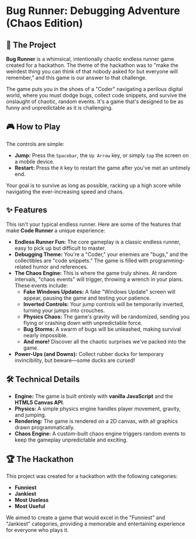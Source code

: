# Bug Runner: Debugging Adventure (Chaos Edition)

## 🚀 The Project

**Bug Runner** is a whimsical, intentionally chaotic endless runner game created for a hackathon. The theme of the hackathon was to "make the weirdest thing you can think of that nobody asked for but everyone will remember," and this game is our answer to that challenge.

The game puts you in the shoes of a "Coder" navigating a perilous digital world, where you must dodge bugs, collect code snippets, and survive the onslaught of chaotic, random events. It's a game that's designed to be as funny and unpredictable as it is challenging.

## 🎮 How to Play

The controls are simple:

*   **Jump:** Press the `Spacebar`, the `Up Arrow` key, or simply `tap` the screen on a mobile device.
*   **Restart:** Press the `R` key to restart the game after you've met an untimely end.

Your goal is to survive as long as possible, racking up a high score while navigating the ever-increasing speed and chaos.

## ✨ Features

This isn't your typical endless runner. Here are some of the features that make **Code Runner** a unique experience:

*   **Endless Runner Fun:** The core gameplay is a classic endless runner, easy to pick up but difficult to master.
*   **Debugging Theme:** You're a "Coder," your enemies are "bugs," and the collectibles are "code snippets." The game is filled with programming-related humor and references.
*   **The Chaos Engine:** This is where the game truly shines. At random intervals, "chaos events" will trigger, throwing a wrench in your plans. These events include:
    *   **Fake Windows Updates:** A fake "Windows Update" screen will appear, pausing the game and testing your patience.
    *   **Inverted Controls:** Your jump controls will be temporarily inverted, turning your jumps into crouches.
    *   **Physics Chaos:** The game's gravity will be randomized, sending you flying or crashing down with unpredictable force.
    *   **Bug Storms:** A swarm of bugs will be unleashed, making survival nearly impossible.
    *   **And more!** Discover all the chaotic surprises we've packed into the game.
*   **Power-Ups (and Downs):** Collect rubber ducks for temporary invincibility, but beware—some ducks are cursed!

## 🛠️ Technical Details

*   **Engine:** The game is built entirely with **vanilla JavaScript** and the **HTML5 Canvas API**.
*   **Physics:** A simple physics engine handles player movement, gravity, and jumping.
*   **Rendering:** The game is rendered on a 2D canvas, with all graphics drawn programmatically.
*   **Chaos Engine:** A custom-built chaos engine triggers random events to keep the gameplay unpredictable and exciting.

## 🏆 The Hackathon

This project was created for a hackathon with the following categories:

*   **Funniest**
*   **Jankiest**
*   **Most Useless**
*   **Most Useful**

We aimed to create a game that would excel in the "Funniest" and "Jankiest" categories, providing a memorable and entertaining experience for everyone who plays it.
